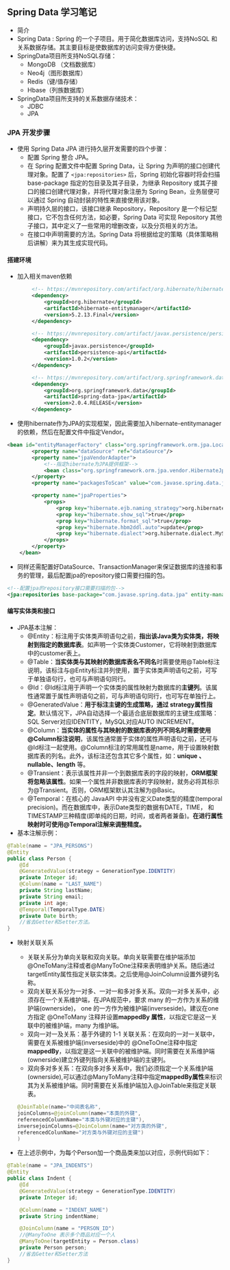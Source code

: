 ## Spring Data  学习笔记
- 简介
- Spring Data : Spring 的一个子项目。用于简化数据库访问，支持NoSQL 和关系数据存储。其主要目标是使数据库的访问变得方便快捷。
- SpringData项目所支持NoSQL存储：
  - MongoDB （文档数据库）
  - Neo4j（图形数据库）
  - Redis（键/值存储）
  - Hbase（列族数据库）
- SpringData项目所支持的关系数据存储技术：
  - JDBC
  - JPA
  
### JPA 开发步骤
- 使用 Spring Data JPA 进行持久层开发需要的四个步骤：
  - 配置 Spring 整合 JPA。
  - 在 Spring 配置文件中配置 Spring Data，让 Spring 为声明的接口创建代理对象。配置了 ```<jpa:repositories>``` 后，Spring 初始化容器时将会扫描 base-package  指定的包目录及其子目录，为继承 Repository 或其子接口的接口创建代理对象，并将代理对象注册为 Spring Bean，业务层便可以通过 Spring 自动封装的特性来直接使用该对象。
  - 声明持久层的接口，该接口继承  Repository，Repository 是一个标记型接口，它不包含任何方法，如必要，Spring Data 可实现 Repository 其他子接口，其中定义了一些常用的增删改查，以及分页相关的方法。
  - 在接口中声明需要的方法。Spring Data 将根据给定的策略（具体策略稍后讲解）来为其生成实现代码。

#### 搭建环境
- 加入相关maven依赖
```xml
        <!-- https://mvnrepository.com/artifact/org.hibernate/hibernate-entitymanager -->
        <dependency>
            <groupId>org.hibernate</groupId>
            <artifactId>hibernate-entitymanager</artifactId>
            <version>5.2.13.Final</version>
        </dependency>

        <!-- https://mvnrepository.com/artifact/javax.persistence/persistence-api -->
        <dependency>
            <groupId>javax.persistence</groupId>
            <artifactId>persistence-api</artifactId>
            <version>1.0.2</version>
        </dependency>

        <!-- https://mvnrepository.com/artifact/org.springframework.data/spring-data-jpa -->
        <dependency>
            <groupId>org.springframework.data</groupId>
            <artifactId>spring-data-jpa</artifactId>
            <version>2.0.4.RELEASE</version>
        </dependency>
```
- 使用hibernate作为JPA的实现框架，因此需要加入hibernate-entitymanager的依赖，然后在配置文件中指定Vendor。

```xml
<bean id="entityManagerFactory" class="org.springframework.orm.jpa.LocalContainerEntityManagerFactoryBean">
        <property name="dataSource" ref="dataSource"/>
        <property name="jpaVendorAdapter">
            <!--指定hibernate为JPA提供框架-->
            <bean class="org.springframework.orm.jpa.vendor.HibernateJpaVendorAdapter"/>
        </property>
        <property name="packagesToScan" value="com.javase.spring.data.jpa"/>

        <property name="jpaProperties">
            <props>
                <prop key="hibernate.ejb.naming_strategy">org.hibernate.cfg.ImprovedNamingStrategy</prop>
                <prop key="hibernate.show_sql">true</prop>
                <prop key="hibernate.format_sql">true</prop>
                <prop key="hibernate.hbm2ddl.auto">update</prop>
                <prop key="hibernate.dialect">org.hibernate.dialect.MySQL5Dialect</prop>
            </props>
        </property>
    </bean>
```

- 同样还需配置好DataSource、TransactionManager来保证数据库的连接和事务的管理，最后配置jpa的repository接口需要扫描的包。

```xml
<!--配置jpa的repository接口需要扫描的包-->
<jpa:repositories base-package="com.javase.spring.data.jpa" entity-manager-factory-ref="entityManagerFactory"/>
```

#### 编写实体类和接口

- JPA基本注解：
  - @Entity：标注用于实体类声明语句之前，**指出该Java类为实体类，将映射到指定的数据库表**。如声明一个实体类Customer，它将映射到数据库中的customer表上。
  - @Table：**当实体类与其映射的数据库表名不同名**时需要使用@Table标注说明，该标注与@Entity标注并列使用，置于实体类声明语句之前，可写于单独语句行，也可与声明语句同行。
  - @Id：@Id标注用于声明一个实体类的属性映射为数据库的**主键列**。该属性通常置于属性声明语句之前，可与声明语句同行，也可写在单独行上。
  - @GeneratedValue：**用于标注主键的生成策略，通过 strategy属性指定**。默认情况下，JPA自动选择一个最适合底层数据库的主键生成策略：SQL Server对应IDENTITY，MySQL对应AUTO INCREMENT。
  - @Column：**当实体的属性与其映射的数据库表的列不同名时需要使用@Column标注说明**，该属性通常置于实体的属性声明语句之前，还可与@Id标注一起使用。@Column标注的常用属性是name，用于设置映射数据库表的列名。此外，该标注还包含其它多个属性，如：**unique 、nullable、length** 等。
  - @Transient：表示该属性并非一个到数据库表的字段的映射，**ORM框架将忽略该属性**。如果一个属性并非数据库表的字段映射，就务必将其标示为@Transient。否则，ORM框架默认其注解为@Basic。
  - @Temporal：在核心的 JavaAPI 中并没有定义Date类型的精度(temporal precision)。而在数据库中，表示Date类型的数据有DATE，TIME， 和 TIMESTAMP三种精度(即单纯的日期，时间，或者两者兼备)。**在进行属性映射时可使用@Temporal注解来调整精度。**
- 基本注解示例：

```java
@Table(name = "JPA_PERSONS")
@Entity
public class Person {
	@Id
    @GeneratedValue(strategy = GenerationType.IDENTITY)
    private Integer id;
    @Column(name = "LAST_NAME")
    private String lastName;
    private String email;
    private int age;
    @Temporal(TemporalType.DATE)
    private Date birth;
    //省去Getter和Setter方法。
}
```



- 映射关联关系

  - 关联关系分为单向关联和双向关联。单向关联需要在维护端添加@OneToMany注释或者@ManyToOne注释来表明维护关系。随后通过targetEntity属性指定关联实体类。之后使用@JoinColumn设置外键列名称。
  - 双向关联关系分为一对多、一对一和多对多关系。双向一对多关系中，必须存在一个关系维护端，在JPA规范中，要求 many 的一方作为关系的维护端(ownerside)， one 的一方作为被维护端(inverseside)。建议在one方指定 @OneToMany 注释并设置**mappedBy 属性**，以指定它是这一关联中的被维护端，many 为维护端。
  - 双向一对一及关系：基于外键的 1-1 关联关系：在双向的一对一关联中，需要在关系被维护端(inverseside)中的 @OneToOne注释中指定**mappedBy**，以指定是这一关联中的被维护端。同时需要在关系维护端(ownerside)建立外键列指向关系被维护端的主键列。
  - 双向多对多关系：在双向多对多关系中，我们必须指定一个关系维护端(ownerside),可以通过@ManyToMany注释中指定**mappedBy属性**来标识其为关系被维护端。同时需要在关系维护端加入@JoinTable来指定关联表。

  ```java
  @JoinTable(name="中间表名称",
  joinColumns=@joinColumn(name="本类的外键",
  referencedColumnName="本类与外键对应的主键"),
  inversejoinColumns=@JoinColumn(name="对方类的外键",
  referencedColunName="对方类与外键对应的主键")
  )
  ```

- 在上述示例中，为每个Person加一个商品类来加以对应，示例代码如下：

```java
@Table(name = "JPA_INDENTS")
@Entity
public class Indent {
    @Id
    @GeneratedValue(strategy = GenerationType.IDENTITY)
    private Integer id;

    @Column(name = "INDENT_NAME")
    private String indentName;

    @JoinColumn(name = "PERSON_ID")
    //@ManyToOne 表示多个商品对应一个人
    @ManyToOne(targetEntity = Person.class)
    private Person person;
    //省去Getter和Setter方法
}
```



